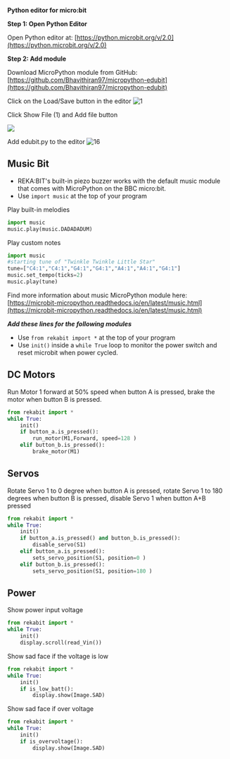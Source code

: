 **Python  editor  for micro:bit**

**Step 1: Open  Python Editor**

Open Python editor at: [https://python.microbit.org/v/2.0](https://python.microbit.org/v/2.0)

**Step  2:  Add module**

Download MicroPython module from GitHub: [https://github.com/Bhavithiran97/micropython-edubit](https://github.com/Bhavithiran97/micropython-edubit)

Click on the Load/Save button in the editor
![1](https://user-images.githubusercontent.com/34527010/195673850-9ecde70e-60f3-431c-9133-80c03c9de58f.png)


Click Show File (1) and Add file button

![](https://hackster.imgix.net/uploads/attachments/1164091/7_VLW2b9g3nf.png?auto=compress%2Cformat&w=740&h=555&fit=max)

Add edubit.py to the editor
![16](https://user-images.githubusercontent.com/34527010/92342562-c6b9b580-f0f3-11ea-8cae-24990d6f5fc3.PNG)


## Music Bit
 - REKA:BIT's built-in piezo buzzer works with the default music module that comes with 	  MicroPython on the BBC micro:bit.
 - Use `import music` at the top of your program

Play built-in melodies
```python
import music
music.play(music.DADADADUM)
```
Play custom notes
```python
import music
#starting tune of "Twinkle Twinkle Little Star"
tune=["C4:1","C4:1","G4:1","G4:1","A4:1","A4:1","G4:1"]
music.set_tempo(ticks=2)
music.play(tune)
```
Find more information about music MicroPython module here: [https://microbit-micropython.readthedocs.io/en/latest/music.html](https://microbit-micropython.readthedocs.io/en/latest/music.html)

***Add these lines for the following modules***
 - Use `from rekabit import *` at the top of your program
 - Use `init()` inside a `while True` loop to monitor the power switch and reset microbit when power cycled.


## DC Motors

Run Motor 1 forward at 50% speed when button A is pressed, brake the motor when button B is pressed.
```python
from rekabit import *
while True:
	init()
	if button_a.is_pressed():
		run_motor(M1,Forward, speed=128 )
	elif button_b.is_pressed():
		brake_motor(M1)
```

## Servos

Rotate Servo 1 to 0 degree when button A is pressed, rotate Servo 1 to 180 degrees when button B is pressed, disable Servo 1 when button A+B pressed
```python
from rekabit import *
while True:
	init()
	if button_a.is_pressed() and button_b.is_pressed():
		disable_servo(S1)
	elif button_a.is_pressed():
		sets_servo_position(S1, position=0 )
	elif button_b.is_pressed():
		sets_servo_position(S1, position=180 )
```

## Power

Show power input voltage
```python
from rekabit import *
while True:
	init()
	display.scroll(read_Vin())
```
Show sad face if the voltage is low
```python
from rekabit import *
while True:
	init()
	if is_low_batt():
		display.show(Image.SAD)
```
Show sad face if over voltage
```python
from rekabit import *
while True:
	init()
	if is_overvoltage():
		display.show(Image.SAD)
```
